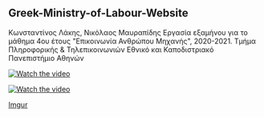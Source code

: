 ## Greek-Ministry-of-Labour-Website

Κωνσταντίνος Λάκης, Νικόλαος Μαυραπίδης
Εργασία εξαμήνου για το μάθημα 4ου έτους "Επικοινωνία Ανθρώπου Μηχανής", 2020-2021.
Τμήμα Πληροφορικής & Τηλεπικοινωνιών 
Εθνικό και Καποδιστριακό Πανεπιστήμιο Αθηνών

[![Watch the video](https://imgur.com/G7TDWpj)](https://www.youtube.com/watch?v=F01zwvbmjsE&list=PLXKopXHbhib9sAlftkMec8kKnKwxgpynv&index=4 "Επανασχεδιασμός του ιστοχώρου του Υπουργείου Εργασίας")

[![Watch the video](https://i.imgur.com/vKb2F1B.png)](https://youtu.be/vt5fpE0bzSY)

[Imgur](https://imgur.com/G7TDWpj)

